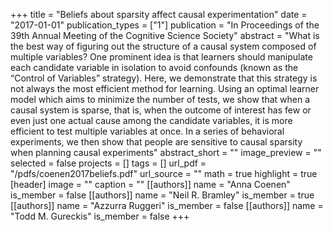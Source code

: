 +++
title = "Beliefs about sparsity affect causal experimentation"
date = "2017-01-01"
publication_types = ["1"]
publication = "In Proceedings of the 39th Annual Meeting of the Cognitive Science Society"
abstract = "What is the best way of figuring out the structure of a causal system composed of multiple variables? One prominent idea is that learners should manipulate each candidate variable in isolation to avoid confounds (known as the “Control of Variables” strategy). Here, we demonstrate that this strategy is not always the most efficient method for learning. Using an optimal learner model which aims to minimize the number of tests, we show that when a causal system is sparse, that is, when the outcome of interest has few or even just one actual cause among the candidate variables, it is more efficient to test multiple variables at once. In a series of behavioral experiments, we then show that people are sensitive to causal sparsity when planning causal experiments"
abstract_short = ""
image_preview = ""
selected = false
projects = []
tags = []
url_pdf = "/pdfs/coenen2017beliefs.pdf"
url_source = ""
math = true
highlight = true
[header]
image = ""
caption = ""
[[authors]]
	name = "Anna Coenen"
	is_member = false
[[authors]]
	name = "Neil R. Bramley"
	is_member = true
[[authors]]
	name = "Azzurra Ruggeri"
	is_member = false
[[authors]]
	name = "Todd M. Gureckis"
	is_member = false
+++
